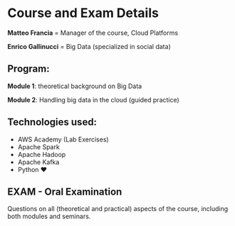 # Course and Exam Details

**Matteo Francia** = Manager of the course, Cloud Platforms

**Enrico Gallinucci** = Big Data (specialized in social data)

## Program:

**Module 1**: theoretical background on Big Data

**Module 2**: Handling big data in the cloud (guided practice)

## Technologies used:

- AWS Academy (Lab Exercises)
- Apache Spark
- Apache Hadoop
- Apache Kafka
- Python :heart:

## EXAM - Oral Examination

Questions on all (theoretical and practical) aspects of the course, including both modules and seminars. 


